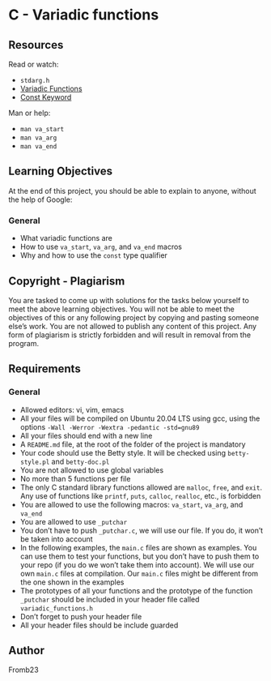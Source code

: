 # C - Variadic functions

## Resources
Read or watch:

- `stdarg.h`
- [Variadic Functions](https://en.wikipedia.org/wiki/Variadic_function)
- [Const Keyword](https://www.learn-c.org/en/Constants)

Man or help:

- `man va_start`
- `man va_arg`
- `man va_end`

## Learning Objectives
At the end of this project, you should be able to explain to anyone, without the help of Google:

### General
- What variadic functions are
- How to use `va_start`, `va_arg`, and `va_end` macros
- Why and how to use the `const` type qualifier

## Copyright - Plagiarism
You are tasked to come up with solutions for the tasks below yourself to meet the above learning objectives. You will not be able to meet the objectives of this or any following project by copying and pasting someone else’s work. You are not allowed to publish any content of this project. Any form of plagiarism is strictly forbidden and will result in removal from the program.

## Requirements
### General
- Allowed editors: vi, vim, emacs
- All your files will be compiled on Ubuntu 20.04 LTS using gcc, using the options `-Wall -Werror -Wextra -pedantic -std=gnu89`
- All your files should end with a new line
- A `README.md` file, at the root of the folder of the project is mandatory
- Your code should use the Betty style. It will be checked using `betty-style.pl` and `betty-doc.pl`
- You are not allowed to use global variables
- No more than 5 functions per file
- The only C standard library functions allowed are `malloc`, `free`, and `exit`. Any use of functions like `printf`, `puts`, `calloc`, `realloc`, etc., is forbidden
- You are allowed to use the following macros: `va_start`, `va_arg`, and `va_end`
- You are allowed to use `_putchar`
- You don’t have to push `_putchar.c`, we will use our file. If you do, it won’t be taken into account
- In the following examples, the `main.c` files are shown as examples. You can use them to test your functions, but you don’t have to push them to your repo (if you do we won’t take them into account). We will use our own `main.c` files at compilation. Our `main.c` files might be different from the one shown in the examples
- The prototypes of all your functions and the prototype of the function `_putchar` should be included in your header file called `variadic_functions.h`
- Don’t forget to push your header file
- All your header files should be include guarded

## Author
Fromb23
